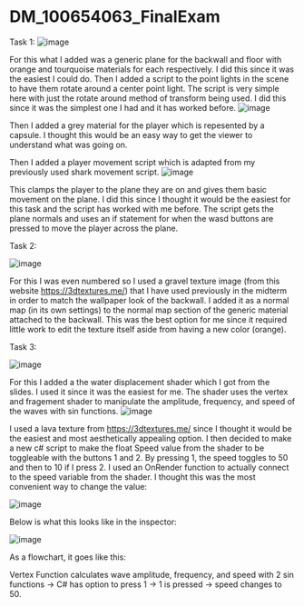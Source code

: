 # DM_100654063_FinalExam
 
Task 1:
![image](https://user-images.githubusercontent.com/58942233/233693224-4fbd93fa-f0db-450b-8fc7-69f7d8e5cc62.png)

For this what I added was a generic plane for the backwall and floor with orange and tourquoise materials for each respectively. I did this since it was the easiest I could do. Then I added a script to the point lights in the scene to have them rotate around a center point light. The script is very simple here with just the rotate around method of transform being used. I did this since it was the simplest one I had and it has worked before. 
![image](https://user-images.githubusercontent.com/58942233/233694551-b25320b3-706a-41c0-aad3-a4f369d23df9.png)

Then I added a grey material for the player which is repesented by a capsule. I thought this would be an easy way to get the viewer to understand what was going on. 

Then I added a player movement script which is adapted from my previously used shark movement script. 
![image](https://user-images.githubusercontent.com/58942233/233694474-842c84d3-08e3-416e-b2e9-adcc8449b21a.png)

This clamps the player to the plane they are on and gives them basic movement on the plane. I did this since I thought it would be the easiest for this task and the script has worked with me before. The script gets the plane normals and uses an if statement for when the wasd buttons are pressed to move the player across the plane.


Task 2:

![image](https://user-images.githubusercontent.com/58942233/233696945-751133c0-fcba-43f6-a4a9-93c2be2426b5.png)

For this I was even numbered so I used a gravel texture image (from this website https://3dtextures.me/) that I have used previously in the midterm in order to match the wallpaper look of the backwall. I added it as a normal map (in its own settings) to the normal map section of the generic material attached to the backwall. This was the best option for me since it required little work to edit the texture itself aside from having a new color (orange). 


Task 3:

![image](https://user-images.githubusercontent.com/58942233/233708283-6a38dc5a-99df-4ef0-9bbd-71b28f1cdb34.png)

For this I added a the water displacement shader which I got from the slides. I used it since it was the easiest for me. The shader uses the vertex and fragement shader to manipulate the amplitude, frequency, and speed of the waves with sin functions. 
![image](https://user-images.githubusercontent.com/58942233/233708767-77d265fd-2df9-4aaa-8bba-2e85fc71a645.png)

I used a lava texture from https://3dtextures.me/ since I thought it would be the easiest and most aesthetically appealing option. I then decided to make a new c# script to make the float Speed value from the shader to be toggleable with the buttons 1 and 2. By pressing 1, the speed toggles to 50 and then to 10 if I press 2. I used an OnRender function to actually connect to the speed variable from the shader. I thought this was the most convenient way to change the value:

![image](https://user-images.githubusercontent.com/58942233/233709289-bd470bb8-b0f1-482c-86bb-d3826360dbfc.png)

Below is what this looks like in the inspector:

![image](https://user-images.githubusercontent.com/58942233/233709513-bc8f1a79-91dd-446b-aa10-ecb32a758b9c.png)

As a flowchart, it goes like this:

Vertex Function calculates wave amplitude, frequency, and speed with 2 sin functions -> C# has option to press 1 -> 1 is pressed -> speed changes to 50.
